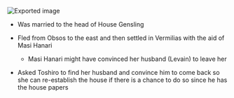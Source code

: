 ![Exported image](Exported%20image%2020240830122700-0.png)

- Was married to the head of House Gensling
- Fled from Obsos to the east and then settled in Vermilias with the aid of Masi Hanari
    
    - Masi Hanari might have convinced her husband (Levain) to leave her
- Asked Toshiro to find her husband and convince him to come back so she can re-establish the house if there is a chance to do so since he has the house papers